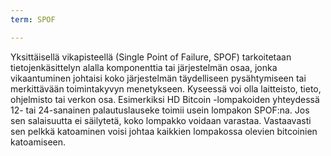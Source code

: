 ```yaml
---
term: SPOF

---
```

Yksittäisellä vikapisteellä (Single Point of Failure, SPOF) tarkoitetaan tietojenkäsittelyn alalla komponenttia tai järjestelmän osaa, jonka vikaantuminen johtaisi koko järjestelmän täydelliseen pysähtymiseen tai merkittävään toimintakyvyn menetykseen. Kyseessä voi olla laitteisto, tieto, ohjelmisto tai verkon osa. Esimerkiksi HD Bitcoin -lompakoiden yhteydessä 12- tai 24-sanainen palautuslauseke toimii usein lompakon SPOF:na. Jos sen salaisuutta ei säilytetä, koko lompakko voidaan varastaa. Vastaavasti sen pelkkä katoaminen voisi johtaa kaikkien lompakossa olevien bitcoinien katoamiseen.
